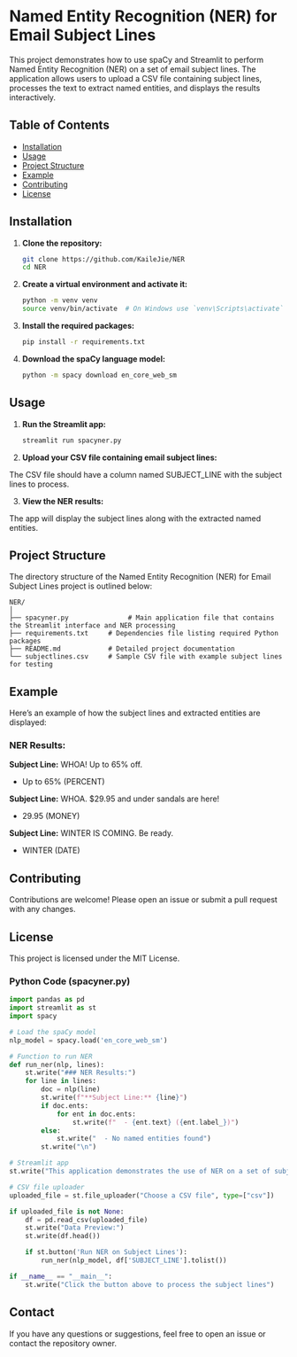 # Named Entity Recognition (NER) for Email Subject Lines

This project demonstrates how to use spaCy and Streamlit to perform Named Entity Recognition (NER) on a set of email subject lines. The application allows users to upload a CSV file containing subject lines, processes the text to extract named entities, and displays the results interactively.

## Table of Contents

- [Installation](#installation)
- [Usage](#usage)
- [Project Structure](#project-structure)
- [Example](#example)
- [Contributing](#contributing)
- [License](#license)

## Installation

1. **Clone the repository:**
   ```sh
   git clone https://github.com/KaileJie/NER
   cd NER

2. **Create a virtual environment and activate it:**
    ```sh
    python -m venv venv
    source venv/bin/activate  # On Windows use `venv\Scripts\activate`

3. **Install the required packages:**
    ```sh
    pip install -r requirements.txt

4. **Download the spaCy language model:**
    ```sh
    python -m spacy download en_core_web_sm

## Usage

1. **Run the Streamlit app:**
    ```sh
    streamlit run spacyner.py

2. **Upload your CSV file containing email subject lines:**

The CSV file should have a column named SUBJECT_LINE with the subject lines to process.

3. **View the NER results:**

The app will display the subject lines along with the extracted named entities.

## Project Structure
The directory structure of the Named Entity Recognition (NER) for Email Subject Lines project is outlined below:

~~~plaintext
NER/
│
├── spacyner.py               # Main application file that contains the Streamlit interface and NER processing
├── requirements.txt     # Dependencies file listing required Python packages
├── README.md            # Detailed project documentation
└── subjectlines.csv     # Sample CSV file with example subject lines for testing
~~~

## Example
Here’s an example of how the subject lines and extracted entities are displayed:

### NER Results:

**Subject Line:** WHOA! Up to 65% off.
   - Up to 65% (PERCENT)

**Subject Line:** WHOA. $29.95 and under sandals are here!
   - 29.95 (MONEY)

**Subject Line:** WINTER IS COMING. Be ready.
   - WINTER (DATE)

## Contributing
Contributions are welcome! Please open an issue or submit a pull request with any changes.

## License
This project is licensed under the MIT License.

### Python Code (spacyner.py)

~~~python
import pandas as pd
import streamlit as st
import spacy

# Load the spaCy model
nlp_model = spacy.load('en_core_web_sm')

# Function to run NER
def run_ner(nlp, lines):
    st.write("### NER Results:")
    for line in lines:
        doc = nlp(line)
        st.write(f"**Subject Line:** {line}")
        if doc.ents:
            for ent in doc.ents:
                st.write(f"  - {ent.text} ({ent.label_})")
        else:
            st.write("  - No named entities found")
        st.write("\n")

# Streamlit app
st.write("This application demonstrates the use of NER on a set of subject lines")

# CSV file uploader
uploaded_file = st.file_uploader("Choose a CSV file", type=["csv"])

if uploaded_file is not None:
    df = pd.read_csv(uploaded_file)
    st.write("Data Preview:")
    st.write(df.head())

    if st.button('Run NER on Subject Lines'):
        run_ner(nlp_model, df['SUBJECT_LINE'].tolist())

if __name__ == "__main__":
    st.write("Click the button above to process the subject lines")
~~~

## Contact
If you have any questions or suggestions, feel free to open an issue or contact the repository owner.


